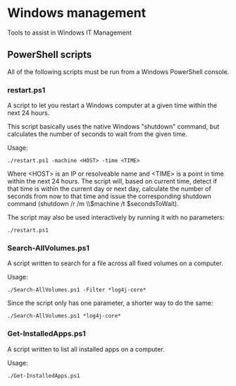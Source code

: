 # Windows management
Tools to assist in Windows IT Management

## PowerShell scripts
All of the following scripts must be run from a Windows PowerShell console.

### restart.ps1
A script to let you restart a Windows computer at a given time within the next
24 hours.

This script basically uses the native Windows "shutdown" command, but calculates
the number of seconds to wait from the given time.

Usage:
```
./restart.ps1 -machine <HOST> -time <TIME>
```
Where &lt;HOST&gt; is an IP or resolveable name and &lt;TIME&gt; is a point in
time within the next 24 hours. The script will, based on current time, detect if
that time is within the current day or next day, calculate the number of seconds
from now to that time and issue the corresponding shutdown command
(shutdown /r /m \\\\$machine /t $secondsToWait).

The script may also be used interactively by running it with no parameters:
```
./restart.ps1
```

### Search-AllVolumes.ps1 ###
A script written to search for a file across all fixed volumes on a computer.

Usage:
```
./Search-AllVolumes.ps1 -Filter *log4j-core*
```

Since the script only has one parameter, a shorter way to do the same:
```
./Search-AllVolumes.ps1 *log4j-core*
```

### Get-InstalledApps.ps1 ###
A script written to list all installed apps on a computer.

Usage:
```
./Get-InstalledApps.ps1
```
